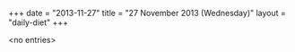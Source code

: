 +++
date = "2013-11-27"
title = "27 November 2013 (Wednesday)"
layout = "daily-diet"
+++


\<no entries\>

